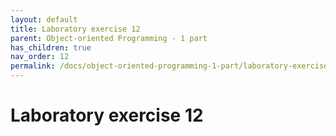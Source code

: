 ```yaml
---
layout: default
title: Laboratory exercise 12
parent: Object-oriented Programming - 1 part
has_children: true
nav_order: 12
permalink: /docs/object-oriented-programming-1-part/laboratory-exercise-12
---
```


# Laboratory exercise 12
